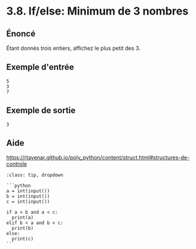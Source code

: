 # 3.8. If/else: Minimum de 3 nombres

## **Énoncé**

Étant donnés trois entiers, affichez le plus petit des 3.

## Exemple d'entrée

```
5
3
7
```

## Exemple de sortie

```
3
```

## Aide

https://rtavenar.github.io/poly_python/content/struct.html#structures-de-controle

<div id="pad"></div>
            <script>Pythonpad('pad', {'id': '3.8.', 'title': 'Testez votre solution ici', 'src': '# Lire un entier :\n# a = int(input())\n# Afficher une valeur :\n# print(a)'})</script>


````{admonition} Cliquez ici pour voir la solution
:class: tip, dropdown

```python
a = int(input())
b = int(input())
c = int(input())

if a < b and a < c:
  print(a)
elif b < a and b < c:
  print(b)
else:
  print(c)
```
````
